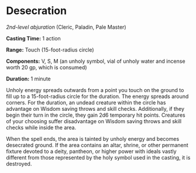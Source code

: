 # Desecration
*2nd-level abjuration* (Cleric, Paladin, Pale Master)

**Casting Time:** 1 action

**Range:** Touch (15-foot-radius circle)

**Components:** V, S, M (an unholy symbol, vial of unholy water and incense worth 20 gp, which is consumed)

**Duration:** 1 minute

Unholy energy spreads outwards from a point you touch on the ground to fill up to a 15-foot-radius circle for the duration. The energy spreads around corners. For the duration, an undead creature within the circle has advantage on Wisdom saving throws and skill checks. Additionally, if they begin their turn in the circle, they gain 2d6 temporary hit points. Creatures of your choosing suffer disadvantage on Wisdom saving throws and skill checks while inside the area.

When the spell ends, the area is tainted by unholy energy and becomes desecrated ground. If the area contains an altar, shrine, or other permanent fixture devoted to a deity, pantheon, or higher power with ideals vastly different from those represented by the holy symbol used in the casting, it is destroyed.
